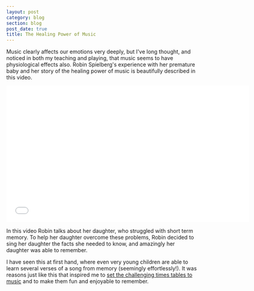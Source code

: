 ```yaml
---
layout: post
category: blog
section: blog
post_date: true
title: The Healing Power of Music
---
```


Music clearly affects our emotions very deeply, but I've long thought, and noticed in both my teaching and playing, that music seems to have physiological effects also. Robin Spielberg's experience with her premature baby and her story of the healing power of music is beautifully described in this video.

<iframe width="640" height="360" src="//www.youtube.com/embed/8LTusPwrH9E" frameborder="0" allowfullscreen></iframe>

In this video Robin talks about her daughter, who struggled with short term memory. To help her daughter overcome these problems, Robin decided to sing her daughter the facts she needed to know, and amazingly her daughter was able to remember.

I have seen this at first hand, where even very young children are able to learn several verses of a song from memory (seemingly effortlessly!). It was reasons just like this that inspired me to [set the challenging times tables to music](/tables) and to make them fun and enjoyable to remember.


